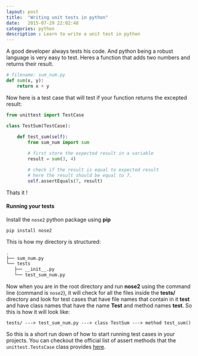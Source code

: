 ```yaml
---
layout: post
title:  "Writing unit tests in python"
date:   2015-07-29 22:02:48
categories: python
description : Learn to write a unit test in python
---
```

A good developer always tests his code. And python being a robust language is very easy to test. Heres a function that adds two numbers and returns their result.


```python
# filename: sum_num.py
def sum(x, y):
    return x + y
``` 

Now here is a test case that will test if your function returns the excepted result:

```python 
from unittest import TestCase

class TestSum(TestCase):
    
    def test_sum(self):
        from sum_num import sum

        # first store the expected result in a variable
        result = sum(3, 4)

        # check if the result is equal to expected result
        # here the result should be equal to 7.
        self.assertEquals(7, result)
```

Thats it ! 

#### Running your tests
Install the `nose2` python package using __pip__ 

```
pip install nose2
```

This is how my directory is structured:

```bash
.
├── sum_num.py
└── tests
   ├── __init__.py
   └── test_sum_num.py
```

Now when you are in the root directory and run __nose2__ using the command line (command is `nose2`), it will check for all the files inside the __tests/__ directory and look for test cases that have file names that contain in it __test__ and have class names that have the name __Test__ and method names __test__. So this is how it will look like:

```
tests/ ---> test_sum_num.py ---> class TestSum ---> method test_sum()
```

So this is a short run down of how to start running test cases in your projects. You can checkout the official list of assert methods that the `unittest.TestsCase` class provides [here](https://docs.python.org/2/library/unittest.html#assert-methods).